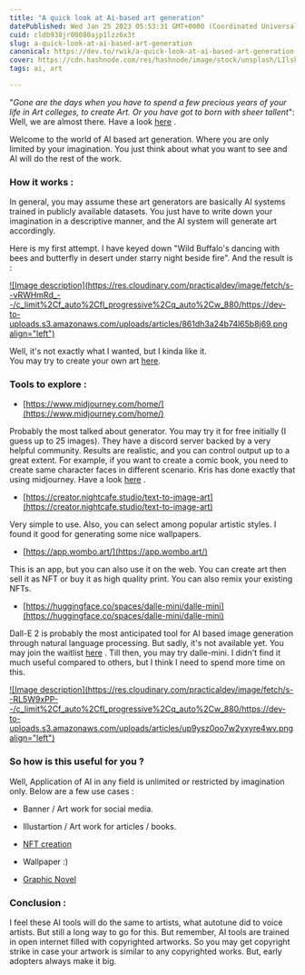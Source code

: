 ```yaml
---
title: "A quick look at Ai-based art generation"
datePublished: Wed Jan 25 2023 05:53:31 GMT+0000 (Coordinated Universal Time)
cuid: cldb938jr00080ajp1lzz6x3t
slug: a-quick-look-at-ai-based-art-generation
canonical: https://dev.to/rwik/a-quick-look-at-ai-based-art-generation-hk4
cover: https://cdn.hashnode.com/res/hashnode/image/stock/unsplash/LIlsk-UFVxk/upload/774a79cbb4949548fe9c42f8595801b7.jpeg
tags: ai, art

---
```


"*Gone are the days when you have to spend a few precious years of your life in Art colleges, to create Art. Or you have got to born with sheer tallent*": Well, we are almost there. Have a look [here](https://www.midjourney.com/showcase/) .

Welcome to the world of AI based art generation. Where you are only limited by your imagination. You just think about what you want to see and AI will do the rest of the work.

### How it works :

In general, you may assume these art generators are basically AI systems trained in publicly available datasets. You just have to write down your imagination in a descriptive manner, and the AI system will generate art accordingly.

Here is my first attempt. I have keyed down "Wild Buffalo's dancing with bees and butterfly in desert under starry night beside fire". And the result is :

[![Image description](https://res.cloudinary.com/practicaldev/image/fetch/s--vRWHmRd_--/c_limit%2Cf_auto%2Cfl_progressive%2Cq_auto%2Cw_880/https://dev-to-uploads.s3.amazonaws.com/uploads/articles/861dh3a24b74l65b8j69.png align="left")](https://res.cloudinary.com/practicaldev/image/fetch/s--vRWHmRd_--/c_limit%2Cf_auto%2Cfl_progressive%2Cq_auto%2Cw_880/https://dev-to-uploads.s3.amazonaws.com/uploads/articles/861dh3a24b74l65b8j69.png)

Well, it's not exactly what I wanted, but I kinda like it.  
You may try to create your own art [here](https://creator.nightcafe.studio/create).

### Tools to explore :

* [https://www.midjourney.com/home/](https://www.midjourney.com/home/)
    

Probably the most talked about generator. You may try it for free initially (I guess up to 25 images). They have a discord server backed by a very helpful community. Results are realistic, and you can control output up to a great extent. For example, if you want to create a comic book, you need to create same character faces in different scenario. Kris has done exactly that using midjourney. Have a look [here](https://www.facebook.com/photo?fbid=3331419273744376&set=pcb.3331419823744321) .

* [https://creator.nightcafe.studio/text-to-image-art](https://creator.nightcafe.studio/text-to-image-art)
    

Very simple to use. Also, you can select among popular artistic styles. I found it good for generating some nice wallpapers.

* [https://app.wombo.art/](https://app.wombo.art/)
    

This is an app, but you can also use it on the web. You can create art then sell it as NFT or buy it as high quality print. You can also remix your existing NFTs.

* [https://huggingface.co/spaces/dalle-mini/dalle-mini](https://huggingface.co/spaces/dalle-mini/dalle-mini)
    

Dall-E 2 is probably the most anticipated tool for AI based image generation through natural language processing. But sadly, it's not available yet. You may join the waitlist [here](https://labs.openai.com/waitlist) . Till then, you may try dalle-mini. I didn't find it much useful compared to others, but I think I need to spend more time on this.

[![Image description](https://res.cloudinary.com/practicaldev/image/fetch/s--RL5W9xPP--/c_limit%2Cf_auto%2Cfl_progressive%2Cq_auto%2Cw_880/https://dev-to-uploads.s3.amazonaws.com/uploads/articles/up9ysz0oo7w2yxyre4wv.png align="left")](https://res.cloudinary.com/practicaldev/image/fetch/s--RL5W9xPP--/c_limit%2Cf_auto%2Cfl_progressive%2Cq_auto%2Cw_880/https://dev-to-uploads.s3.amazonaws.com/uploads/articles/up9ysz0oo7w2yxyre4wv.png)

### So how is this useful for you ?

Well, Application of AI in any field is unlimited or restricted by imagination only. Below are a few use cases :

* Banner / Art work for social media.
    
* Illustartion / Art work for articles / books.
    
* [NFT creation](https://www.youtube.com/watch?v=8v40bYsj4N4)
    
* Wallpaper :)
    
* [Graphic Novel](https://www.youtube.com/watch?v=BGNHq4aNUSo)
    

### Conclusion :

I feel these AI tools will do the same to artists, what autotune did to voice artists. But still a long way to go for this. But remember, AI tools are trained in open internet filled with copyrighted artworks. So you may get copyright strike in case your artwork is similar to any copyrighted works. But, early adopters always make it big.